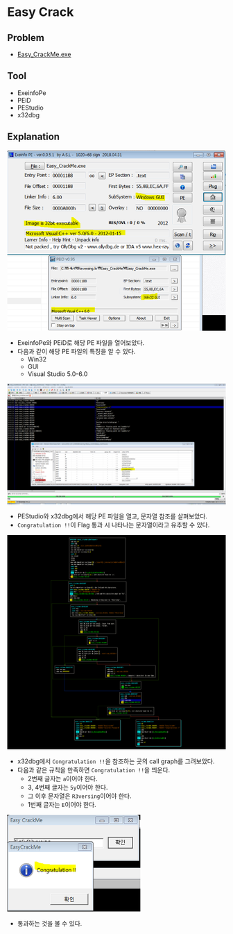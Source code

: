 # Easy Crack

## Problem
* [Easy_CrackMe.exe](./Easy_CrackMe.exe)

## Tool
* ExeinfoPe
* PEiD
* PEStudio
* x32dbg

## Explanation
![](./1.PNG?raw=true)
* ExeinfoPe와 PEiD로 해당 PE 파일을 열어보았다.
* 다음과 같이 해당 PE 파일의 특징을 알 수 있다.
	- Win32
	- GUI
	- Visual Studio 5.0-6.0

![](./2.PNG?raw=true)
* PEStudio와 x32dbg에서 해당 PE 파일을 열고, 문자열 참조를 살펴보았다.
* `Congratulation !!`이 Flag 통과 시 나타나는 문자열이라고 유추할 수 있다.

![](./3.PNG?raw=true)
* x32dbg에서 `Congratulation !!`을 참조하는 곳의 call graph를 그려보았다.
* 다음과 같은 규칙을 만족하면 `Congratulation !!`을 띄운다.
	- 2번째 글자는 `a`이어야 한다.
	- 3, 4번째 글자는 `5y`이어야 한다.
	- 그 이후 문자열은 `R3versing`이어야 한다.
	- 1번째 글자는 `E`이어야 한다.

![](./4.PNG?raw=true)
* 통과하는 것을 볼 수 있다.
